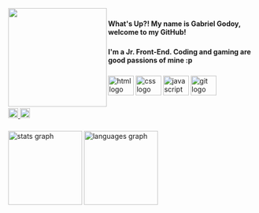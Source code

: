 

<img align="left" height="200" src="https://i.imgur.com/uhvwGwF.png"  />

###
<h4 align="left">What's Up?! My name is Gabriel Godoy, welcome to my GitHub!</h4>

###
<h4 align="left">I'm a Jr. Front-End. Coding and gaming are good passions of mine :p </h4>

###
<div align="left">
  <img src="https://cdn.jsdelivr.net/gh/devicons/devicon/icons/html5/html5-original.svg" height="40" width="52" alt="html logo"  />
  <img src="https://cdn.jsdelivr.net/gh/devicons/devicon/icons/css3/css3-original.svg" height="40" width="52" alt="css logo"  />
  <img src="https://cdn.jsdelivr.net/gh/devicons/devicon/icons/javascript/javascript-original.svg" height="40" width="52" alt="javascript logo"  />
  <img src="https://cdn.jsdelivr.net/gh/devicons/devicon/icons/git/git-original.svg" height="40" width="52" alt="git logo"  />
</div>

###
<div align="left">
  <a href="https://www.linkedin.com/in/gabecgodoy/" target="_blank">
    <img src="https://img.shields.io/static/v1?message=LinkedIn&logo=linkedin&label=&color=0077B5&logoColor=white&labelColor=&style=for-the-badge" height="20" alt="linkedin logo"  />
  </a>
  <a href="https://gabegodoy.github.io/portfolio/" target="_blank">
    <img src="https://img.shields.io/static/v1?message=Portfolio&label=&color=E4405F&logoColor=white&labelColor=&style=for-the-badge" height="20" alt="portfolio logo"  />
  </a>
</div>

###
<div align="left">
  <img src="https://github-readme-stats.vercel.app/api?hide_title=false&hide_rank=false&show_icons=true&include_all_commits=true&count_private=true&disable_animations=false&theme=dracula&locale=pt-br&hide_border=false&username=gabegodoy" height="150" alt="stats graph"  />
  <img src="https://github-readme-stats.vercel.app/api/top-langs?locale=pt-br&hide_title=false&layout=compact&card_width=320&langs_count=5&theme=dracula&hide_border=false&username=gabegodoy" height="150" alt="languages graph"  />
</div>

###